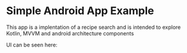 # Simple Android App Example

This app is a implentation of a recipe search and is intended to explore Kotlin, MVVM and android architecture components

UI can be seen here:
